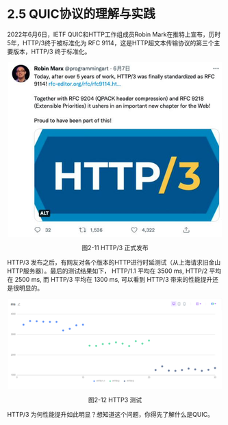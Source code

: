 # 2.5 QUIC协议的理解与实践

2022年6月6日，IETF QUIC和HTTP工作组成员Robin Mark在推特上宣布，历时5年，HTTP/3终于被标准化为 RFC 9114，这是HTTP超文本传输协议的第三个主要版本，HTTP/3 终于标准化。

<div  align="center">
	<img src="../assets/http3-11.png" width = "500"  align=center />
	<p>图2-11 HTTP/3 正式发布</p>
</div> 


HTTP/3 发布之后，有网友对各个版本的HTTP进行时延测试（从上海请求旧金山HTTP服务器）。最后的测试结果如下， HTTP/1.1 平均在 3500 ms, HTTP/2 平均在 2500 ms, 而 HTTP/3 平均在 1300 ms, 可以看到 HTTP/3 带来的性能提升还是很明显的。

<div  align="center">
	<img src="../assets/http3.png" width = "500"  align=center />
	<p>图2-12 HTTP3 测试</p>
</div> 

HTTP/3 为何性能提升如此明显？想知道这个问题，你得先了解什么是QUIC。